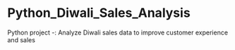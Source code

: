 # Python_Diwali_Sales_Analysis
Python project -: Analyze Diwali sales data to improve customer experience and sales
